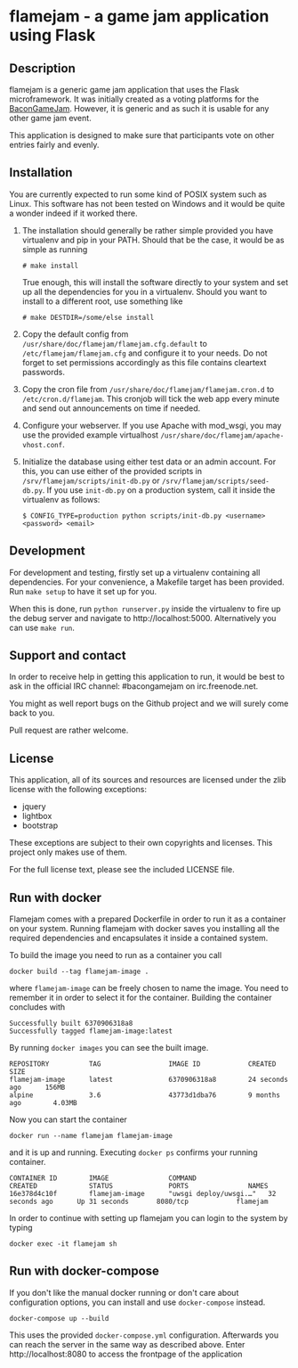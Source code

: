 flamejam - a game jam application using Flask
=============================================

Description
-----------
flamejam is a generic game jam application that uses the Flask microframework.
It was initially created as a voting platforms for the [BaconGameJam](http://www.reddit.com/r/BaconGameJam).
However, it is generic and as such it is usable for any other game jam event.

This application is designed to make sure that participants vote on other
entries fairly and evenly.

Installation
------------
You are currently expected to run some kind of POSIX system such as Linux. This software has
not been tested on Windows and it would be quite a wonder indeed if it worked there.

1.  The installation should generally be rather simple provided you have virtualenv and pip in
    your PATH. Should that be the case, it would be as simple as running

        # make install

    True enough, this will install the software directly to your system and set up all the dependencies
    for you in a virtualenv. Should you want to install to a different root, use something like

        # make DESTDIR=/some/else install

2.  Copy the default config from `/usr/share/doc/flamejam/flamejam.cfg.default` to
    `/etc/flamejam/flamejam.cfg` and configure it to your needs. Do not forget to set permissions
    accordingly as this file contains cleartext passwords.
3.  Copy the cron file from `/usr/share/doc/flamejam/flamejam.cron.d` to `/etc/cron.d/flamejam`.
    This cronjob will tick the web app every minute and send out announcements on time if needed.
4.  Configure your webserver. If you use Apache with mod\_wsgi, you may use the provided example
    virtualhost `/usr/share/doc/flamejam/apache-vhost.conf`.
5.  Initialize the database using either test data or an admin account. For this, you can use
    either of the provided scripts in `/srv/flamejam/scripts/init-db.py` or
    `/srv/flamejam/scripts/seed-db.py`. If you use `init-db.py` on a production system, call it
    inside the virtualenv as follows:

        $ CONFIG_TYPE=production python scripts/init-db.py <username> <password> <email>


Development
-----------
For development and testing, firstly set up a virtualenv containing all dependencies. For your
convenience, a Makefile target has been provided. Run `make setup` to have it set up for you.

When this is done, run `python runserver.py` inside the virtualenv to fire up the
debug server and navigate to http://localhost:5000. Alternatively you can use `make run`.


Support and contact
-------------------
In order to receive help in getting this application to run, it would be best to ask
in the official IRC channel: #bacongamejam on irc.freenode.net.

You might as well report bugs on the Github project and we will surely come back to you.

Pull request are rather welcome.

License
-------
This application, all of its sources and resources are licensed under the zlib license with the
following exceptions:

 - jquery
 - lightbox
 - bootstrap

These exceptions are subject to their own copyrights and licenses. This project only makes use of them.

For the full license text, please see the included LICENSE file.


Run with docker
---------------
Flamejam comes with a prepared Dockerfile in order to run it as a container on your system.
Running flamejam with docker saves you installing all the required dependencies and encapsulates it inside a contained system.

To build the image you need to run as a container you call

    docker build --tag flamejam-image .
    
where `flamejam-image` can be freely chosen to name the image. You need to remember it in order to select it for the container.
Building the container concludes with

    Successfully built 6370906318a8
    Successfully tagged flamejam-image:latest

By running `docker images` you can see the built image.

    REPOSITORY          TAG                 IMAGE ID            CREATED             SIZE
    flamejam-image      latest              6370906318a8        24 seconds ago      156MB
    alpine              3.6                 43773d1dba76        9 months ago        4.03MB

Now you can start the container

    docker run --name flamejam flamejam-image
    
and it is up and running. Executing `docker ps` confirms your running container.

    CONTAINER ID        IMAGE               COMMAND                  CREATED             STATUS              PORTS               NAMES
    16e378d4c10f        flamejam-image      "uwsgi deploy/uwsgi.…"   32 seconds ago      Up 31 seconds       8080/tcp            flamejam
    
In order to continue with setting up flamejam you can login to the system by typing

    docker exec -it flamejam sh

Run with docker-compose
-----------------------
If you don't like the manual docker running or don't care about configuration options, you can install and use `docker-compose` instead.

    docker-compose up --build
    
This uses the provided `docker-compose.yml` configuration. Afterwards you can reach the server in the same way as described above.
Enter http://localhost:8080 to access the frontpage of the application
